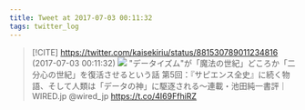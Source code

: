 ```yaml
---
title: Tweet at 2017-07-03 00:11:32
tags: twitter_log
---
```


> [!CITE] https://twitter.com/kaisekiriu/status/881530789011234816 (2017-07-03 00:11:32)
> ![](https://twitter.com/kaisekiriu/status/881530789011234816)
> "データイズム"が「魔法の世紀」どころか「二分心の世紀」を復活させるという話
> 第5回：『サピエンス全史』に続く物語、そして人類は「データの神」に駆逐される〜連載・池田純一書評｜WIRED.jp @wired_jp https://t.co/4I69FfhiRZ
